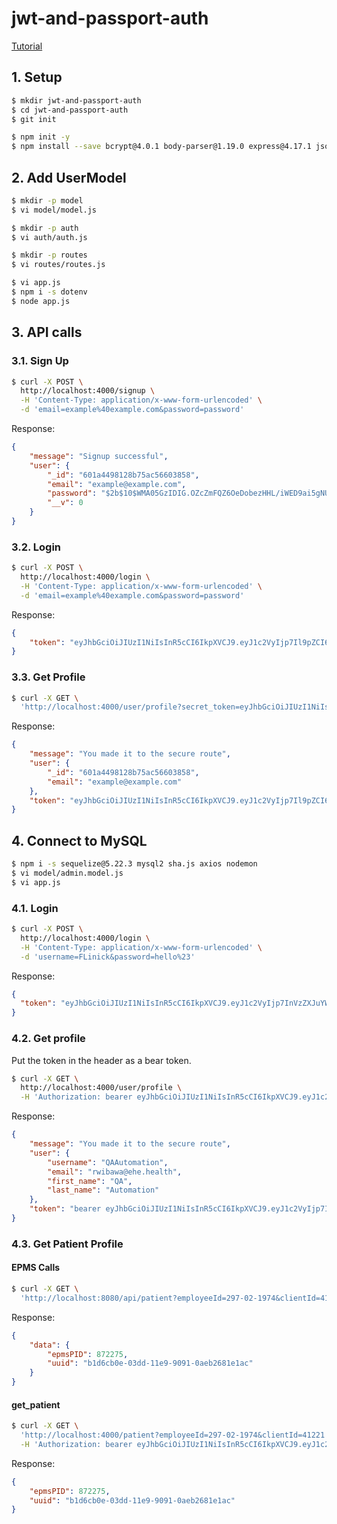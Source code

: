# jwt-and-passport-auth
[Tutorial](https://www.digitalocean.com/community/tutorials/api-authentication-with-json-web-tokensjwt-and-passport)

## 1. Setup
```bash
$ mkdir jwt-and-passport-auth
$ cd jwt-and-passport-auth
$ git init

$ npm init -y
$ npm install --save bcrypt@4.0.1 body-parser@1.19.0 express@4.17.1 jsonwebtoken@8.5.1 mongoose@5.9.15 passport@0.4.1 passport-jwt@4.0.0 passport-local@1.0.0
```

## 2. Add UserModel
```bash
$ mkdir -p model
$ vi model/model.js

$ mkdir -p auth
$ vi auth/auth.js

$ mkdir -p routes
$ vi routes/routes.js

$ vi app.js
$ npm i -s dotenv
$ node app.js
```

## 3. API calls
### 3.1. Sign Up
```bash
$ curl -X POST \
  http://localhost:4000/signup \
  -H 'Content-Type: application/x-www-form-urlencoded' \
  -d 'email=example%40example.com&password=password'
```

Response:
```json
{
    "message": "Signup successful",
    "user": {
        "_id": "601a4498128b75ac56603858",
        "email": "example@example.com",
        "password": "$2b$10$WMA05GzIDIG.OZcZmFQZ6OeDobezHHL/iWED9ai5gNUcj4EJAMTXu",
        "__v": 0
    }
}
```

### 3.2. Login
```bash
$ curl -X POST \
  http://localhost:4000/login \
  -H 'Content-Type: application/x-www-form-urlencoded' \
  -d 'email=example%40example.com&password=password'
```

Response:
```json
{
    "token": "eyJhbGciOiJIUzI1NiIsInR5cCI6IkpXVCJ9.eyJ1c2VyIjp7Il9pZCI6IjYwMWE0NDk4MTI4Yjc1YWM1NjYwMzg1OCIsImVtYWlsIjoiZXhhbXBsZUBleGFtcGxlLmNvbSJ9LCJpYXQiOjE2MTIzMzQ3NjF9.ts5jDopjL8OQZN5U_cdMY6u8RPm6qJ6PMAryDDH4tBY"
}
```

### 3.3. Get Profile
```bash
$ curl -X GET \
  'http://localhost:4000/user/profile?secret_token=eyJhbGciOiJIUzI1NiIsInR5cCI6IkpXVCJ9.eyJ1c2VyIjp7Il9pZCI6IjYwMWE0NDk4MTI4Yjc1YWM1NjYwMzg1OCIsImVtYWlsIjoiZXhhbXBsZUBleGFtcGxlLmNvbSJ9LCJpYXQiOjE2MTIzMzQ3NjF9.ts5jDopjL8OQZN5U_cdMY6u8RPm6qJ6PMAryDDH4tBY'
```

Response:
```json
{
    "message": "You made it to the secure route",
    "user": {
        "_id": "601a4498128b75ac56603858",
        "email": "example@example.com"
    },
    "token": "eyJhbGciOiJIUzI1NiIsInR5cCI6IkpXVCJ9.eyJ1c2VyIjp7Il9pZCI6IjYwMWE0NDk4MTI4Yjc1YWM1NjYwMzg1OCIsImVtYWlsIjoiZXhhbXBsZUBleGFtcGxlLmNvbSJ9LCJpYXQiOjE2MTIzMzQ3NjF9.ts5jDopjL8OQZN5U_cdMY6u8RPm6qJ6PMAryDDH4tBY"
}
```

## 4. Connect to MySQL
```bash
$ npm i -s sequelize@5.22.3 mysql2 sha.js axios nodemon
$ vi model/admin.model.js
$ vi app.js
```

### 4.1. Login
```bash
$ curl -X POST \
  http://localhost:4000/login \
  -H 'Content-Type: application/x-www-form-urlencoded' \
  -d 'username=FLinick&password=hello%23'
```

Response:
```json
{
  "token": "eyJhbGciOiJIUzI1NiIsInR5cCI6IkpXVCJ9.eyJ1c2VyIjp7InVzZXJuYW1lIjoiRkxpbmljayIsImVtYWlsIjoiZ211cnVnYW5AZWhlaW50bC5jb20iLCJmaXJzdF9uYW1lIjoiRnJlZGVyaWNhIiwibGFzdF9uYW1lIjoiTGluaWNrIn0sImlhdCI6MTYxMjQyNDUwMH0.am2pe_kdVofbN3oTXBlDzpTqSoOD1Rxv4Ve1LMqvMPY"
}
```

### 4.2. Get profile
Put the token in the header as a bear token.
```bash
$ curl -X GET \
  http://localhost:4000/user/profile \
  -H 'Authorization: bearer eyJhbGciOiJIUzI1NiIsInR5cCI6IkpXVCJ9.eyJ1c2VyIjp7InVzZXJuYW1lIjoiUUFBdXRvbWF0aW9uIiwiZW1haWwiOiJyd2liYXdhQGVoZS5oZWFsdGgiLCJmaXJzdF9uYW1lIjoiUUEiLCJsYXN0X25hbWUiOiJBdXRvbWF0aW9uIn0sImlhdCI6MTYxMjUwMzY1Nn0.0fqAsfm6Ubi4X-vdj9wRVOQ9327SL9dhiSCBaYahrdM' 
```

Response:
```json
{
    "message": "You made it to the secure route",
    "user": {
        "username": "QAAutomation",
        "email": "rwibawa@ehe.health",
        "first_name": "QA",
        "last_name": "Automation"
    },
    "token": "bearer eyJhbGciOiJIUzI1NiIsInR5cCI6IkpXVCJ9.eyJ1c2VyIjp7InVzZXJuYW1lIjoiUUFBdXRvbWF0aW9uIiwiZW1haWwiOiJyd2liYXdhQGVoZS5oZWFsdGgiLCJmaXJzdF9uYW1lIjoiUUEiLCJsYXN0X25hbWUiOiJBdXRvbWF0aW9uIn0sImlhdCI6MTYxMjUwMzY1Nn0.0fqAsfm6Ubi4X-vdj9wRVOQ9327SL9dhiSCBaYahrdM"
}
```

### 4.3. Get Patient Profile
#### EPMS Calls
```bash
$ curl -X GET \
  'http://localhost:8080/api/patient?employeeId=297-02-1974&clientId=41221'
```

Response:
```json
{
    "data": {
        "epmsPID": 872275,
        "uuid": "b1d6cb0e-03dd-11e9-9091-0aeb2681e1ac"
    }
}
```

#### get_patient
```bash
$ curl -X GET \
  'http://localhost:4000/patient?employeeId=297-02-1974&clientId=41221' \
  -H 'Authorization: bearer eyJhbGciOiJIUzI1NiIsInR5cCI6IkpXVCJ9.eyJ1c2VyIjp7InVzZXJuYW1lIjoiUUFBdXRvbWF0aW9uIiwiZW1haWwiOiJyd2liYXdhQGVoZS5oZWFsdGgiLCJmaXJzdF9uYW1lIjoiUUEiLCJsYXN0X25hbWUiOiJBdXRvbWF0aW9uIn0sImlhdCI6MTYxMjUwMzY1Nn0.0fqAsfm6Ubi4X-vdj9wRVOQ9327SL9dhiSCBaYahrdM'
```

Response:
```json
{
    "epmsPID": 872275,
    "uuid": "b1d6cb0e-03dd-11e9-9091-0aeb2681e1ac"
}
```